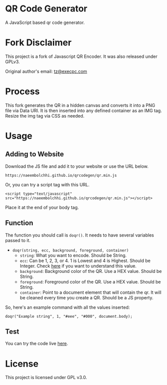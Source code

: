 # QR Code Generator
A JavaScript based qr code generator.

# Fork Disclaimer
This project is a fork of Javascript QR Encoder. It was also released under GPLv3.

Original author's email: tz@execpc.com

# Process

This fork generates the QR in a hidden canvas and converts it into a PNG file via Data URI. It is then inserted into any defined container as an IMG tag. Resize the img tag via CSS as needed.

# Usage

## Adding to Website

Download the JS file and add it to your website or use the URL below.

```
https://naeembolchhi.github.io/qrcodegen/qr.min.js
```

Or, you can try a script tag with this URL.

```
<script type="text/javascript" src="https://naeembolchhi.github.io/qrcodegen/qr.min.js"></script>
```

Place it at the end of your body tag.

## Function

The function you should call is `doqr()`. It needs to have several variables passed to it.

- `doqr(string, ecc, background, foreground, container)`
    - `string`: What you want to encode. Should be String.
    - `ecc`: Can be 1, 2, 3, or 4. 1 is Lowest and 4 is Highest. Should be Integer. Check [here](https://www.han-soft.com/releases/barcode2d/documents/p_ecclevel_qrcode.html) if you want to understand this value.
    - `background`: Background color of the QR. Use a HEX value. Should be String.
    - `foreground`: Foreground color of the QR. Use a HEX value. Should be String.
    - `container`: Point to a document element that will contain the qr. It will be cleaned every time you create a QR. Should be a JS property.

So, here's an example command with all the values inserted:
```
doqr("Example string", 1, "#eee", "#000", document.body);
```

## Test

You can try the code live [here](https://naeembolchhi.github.io/qrcodegen/test.html).

# License
This project is licensed under GPL v3.0.
